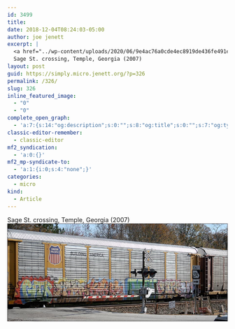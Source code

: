 ```yaml
---
id: 3499
title: 
date: 2018-12-04T08:24:03-05:00
author: joe jenett
excerpt: |
  <a href="../wp-content/uploads/2020/06/9e4ac76a0cde4ec8919de436fe491ea4.jpg"><img src="../wp-content/uploads/2020/06/9e4ac76a0cde4ec8919de436fe491ea4.jpg" style="height: auto;" class="sunlit_image" width="600" height="266"></a>
  Sage St. crossing, Temple, Georgia (2007)
layout: post
guid: https://simply.micro.jenett.org/?p=326
permalink: /326/
slug: 326
inline_featured_image:
  - "0"
  - "0"
complete_open_graph:
  - 'a:7:{s:14:"og:description";s:0:"";s:8:"og:title";s:0:"";s:7:"og:type";s:0:"";s:12:"twitter:card";s:7:"summary";s:15:"twitter:creator";s:0:"";s:19:"twitter:description";s:0:"";s:8:"og:image";s:0:"";}'
classic-editor-remember:
  - classic-editor
mf2_syndication:
  - 'a:0:{}'
mf2_mp-syndicate-to:
  - 'a:1:{i:0;s:4:"none";}'
categories:
  - micro
kind:
  - Article
---
```

Sage St. crossing, Temple, Georgia (2007)<br>[<img loading="lazy" src="../wp-content/uploads/2020/06/9e4ac76a0cde4ec8919de436fe491ea4.jpg">](../wp-content/uploads/2020/06/9e4ac76a0cde4ec8919de436fe491ea4.jpg)  